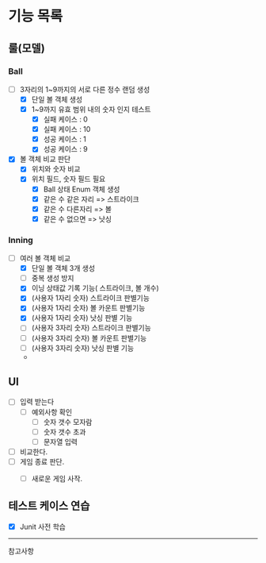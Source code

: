 # 기능 목록

## 룰(모델)

### Ball
- [ ] 3자리의 1~9까지의 서로 다른 정수 랜덤 생성
  - [x] 단일 볼 객체 생성
  - [x] 1~9까지 유효 범위 내의 숫자 인지 테스트
    - [x] 실패 케이스 : 0
    - [x] 실패 케이스 : 10
    - [x] 성공 케이스 : 1
    - [x] 성공 케이스 : 9
    
- [x] 볼 객체 비교 판단 
  - [x] 위치와 숫자 비교
  - [x] 위치 필드, 숫자 필드 필요
    - [x] Ball 상태 Enum 객체 생성
    - [x] 같은 수 같은 자리 => 스트라이크
    - [x] 같은 수 다른자리 => 볼
    - [x] 같은 수 없으면 => 낫싱

### Inning
- [ ] 여러 볼 객체 비교
  - [x] 단일 볼 객체 3개 생성
  - [ ] 중복 생성 방지
  - [x] 이닝 상태값 기록 기능( 스트라이크, 볼 개수)
  - [x] (사용자 1자리 숫자) 스트라이크 판별기능
  - [x] (사용자 1자리 숫자) 볼 카운트 판별기능
  - [x] (사용자 1자리 숫자) 낫싱 판별 기능
  - [ ] (사용자 3자리 숫자) 스트라이크 판별기능
  - [ ] (사용자 3자리 숫자) 볼 카운트 판별기능
  - [ ] (사용자 3자리 숫자) 낫싱 판별 기능
  - 
## UI
- [ ] 입력 받는다
  - [ ] 예외사항 확인
    - [ ] 숫자 갯수 모자람
    - [ ] 숫자 갯수 초과
    - [ ] 문자열 입력
- [ ] 비교한다.
- [ ] 게임 종료 판단.
  - [ ] 새로운 게임 사작.


## 테스트 케이스 연습
- [x] Junit 사전 학습


---
참고사항

